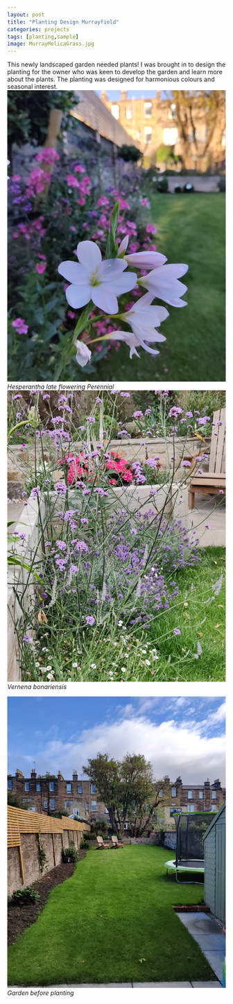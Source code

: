 ```yaml
---
layout: post
title: "Planting Design Murrayfield"
categories: projects
tags: [planting,sample]
image: MurrayMelicaGrass.jpg
---
```

This newly landscaped garden needed plants! 
I was brought in to design the planting for the owner who was keen to develop the garden and learn more about the plants. 
The planting was designed for harmonious colours and seasonal interest.
![](/assets/img/MurrayHespranthus.jpg)
*Hesperantha late flowering Perennial*
![](/assets/img/MurrayVerbena.jpg)
*Vernena bonariensis*
> 

![](/assets/img/MurrayfieldBefore.jpg)
*Garden before planting*
 

